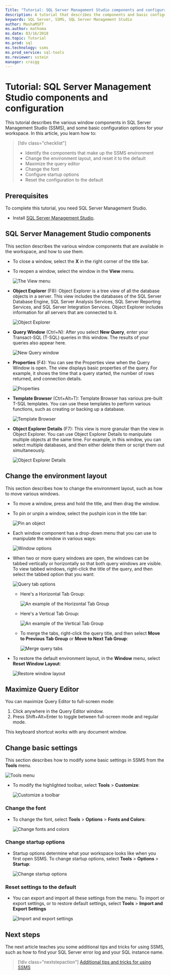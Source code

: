 ```yaml
---
Title: "Tutorial: SQL Server Management Studio components and configuration"
description: A tutorial that describes the components and basic configuration options for your SQL Server Management Studio environment. 
keywords: SQL Server, SSMS, SQL Server Management Studio
author: MashaMSFT
ms.author: mathoma
ms.date: 03/16/2018
ms.topic: Tutorial
ms.prod: sql
ms.technology: ssms
ms.prod_service: sql-tools
ms.reviewer: sstein
manager: craigg
---
```


# Tutorial: SQL Server Management Studio components and configuration
This tutorial describes the various window components in SQL Server Management Studio (SSMS), and some basic configuration options for your workspace. In this article, you learn how to: 

> [!div class="checklist"]
> * Identify the components that make up the SSMS environment
> * Change the environment layout, and reset it to the default
> * Maximize the query editor
> * Change the font 
> * Configure startup options 
> * Reset the configuration to the default 

## Prerequisites
To complete this tutorial, you need SQL Server Management Studio.  

- Install [SQL Server Management Studio](https://docs.microsoft.com/sql/ssms/download-sql-server-management-studio-ssms).

## SQL Server Management Studio components
This section describes the various window components that are available in the workspace, and how to use them. 

- To close a window, select the **X** in the right corner of the title bar. 
- To reopen a window, select the window in the **View** menu. 

    ![The View menu](media/ssms-configuration/viewmenu.png)

- **Object Explorer** (F8): Object Explorer is a tree view of all the database objects in a server. This view includes the databases of the SQL Server Database Engine, SQL Server Analysis Services, SQL Server Reporting Services, and SQL Server Integration Services. Object Explorer includes information for all servers that are connected to it. 
    
    ![Object Explorer](media/ssms-configuration/objectexplorer.png)
- **Query Window** (Ctrl+N): After you select **New Query**, enter your Transact-SQL (T-SQL) queries in this window. The results of your queries also appear here.
    
    ![New Query window](media/ssms-configuration/newquery.png)

- **Properties** (F4): You can see the Properties view when the Query Window is open. The view displays basic properties of the query. For example, it shows the time that a query started, the number of rows returned, and connection details.  

    ![Properties](media/ssms-configuration/properties.png)

- **Template Browser** (Ctrl+Alt+T): Template Browser has various pre-built T-SQL templates. You can use these templates to perform various functions, such as creating or backing up a database. 

    ![Template Browser](media/ssms-configuration/templates.png)

- **Object Explorer Details** (F7): This view is more granular than the view in Object Explorer. You can use Object Explorer Details to manipulate multiple objects at the same time. For example, in this window, you can select multiple databases, and then either delete them or script them out simultaneously. 

    ![Object Explorer Details](media/ssms-configuration/objectexplorerdetails.PNG) 
 
    

## Change the environment layout 
This section describes how to change the environment layout, such as how to move various windows. 

- To move a window, press and hold the title, and then drag the window. 
- To pin or unpin a window, select the pushpin icon in the title bar:
    
    ![Pin an object](media/ssms-configuration/pushpin.png)

- Each window component has a drop-down menu that you can use to manipulate the window in various ways: 

    ![Window options](media/ssms-configuration/windowoptions.png)

- When two or more query windows are open, the windows can be tabbed vertically or horizontally so that both query windows are visible. To view tabbed windows, right-click the title of the query, and then select the tabbed option that you want: 
 
    ![Query tab options](media/ssms-configuration/querytabbedoptions.png)

    - Here's a Horizontal Tab Group:

      ![An example of the Horizontal Tab Group](media/ssms-configuration/horizontaltab.png)     
    
    - Here's a Vertical Tab Group:

      ![An example of the Vertical Tab Group](media/ssms-configuration/verticaltabgroup.png)
        
    - To merge the tabs, right-click the query title, and then select **Move to Previous Tab Group**  or **Move to Next Tab Group**:
    
      ![Merge query tabs](media/ssms-configuration/mergetabgroups.png)

- To restore the default environment layout, in the **Window** menu, select **Reset Window Layout**:
 
    ![Restore window layout](media/ssms-configuration/resetwindowlayout.png)
    
## Maximize Query Editor
You can maximize Query Editor to full-screen mode:

1. Click anywhere in the Query Editor window.
2. Press Shift+Alt+Enter to toggle between full-screen mode and regular mode. 

This keyboard shortcut works with any document window. 



## Change basic settings
This section describes how to modify some basic settings in SSMS from the **Tools** menu.

  ![Tools menu](media/ssms-configuration/tools.png)


- To modify the highlighted toolbar, select **Tools** > **Customize**:

    ![Customize a toolbar](media/ssms-configuration/toolbar.png)

### Change the font
- To change the font, select **Tools** > **Options** > **Fonts and Colors**:

     ![Change fonts and colors](media/ssms-configuration/fontsandcolors.png)

### Change startup options
- Startup options determine what your workspace looks like when you first open SSMS. To change startup options, select **Tools** > **Options** > **Startup**:
 
    ![Change startup options](media/ssms-configuration/startup.png)

### Reset settings to the default
- You can export and import all these settings from the menu. To import or export settings, or to restore default settings, select **Tools** > **Import and Export Settings** 

    ![Import and export settings](media/ssms-configuration/settings.png)



## Next steps
The next article teaches you some additional tips and tricks for using SSMS, such as how to find your SQL Server error log and your SQL instance name. 

> [!div class="nextstepaction"]
> [Additional tips and tricks for using SSMS](ssms-tricks.md)
 
 




